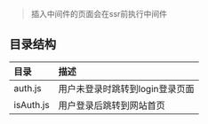 > 插入中间件的页面会在ssr前执行中间件

## 目录结构
| 目录          | 描述                              |
|:--------------|:----------------------------------|
| auth.js       | 用户未登录时跳转到login登录页面   |
| isAuth.js     | 用户登录后跳转到网站首页          |
